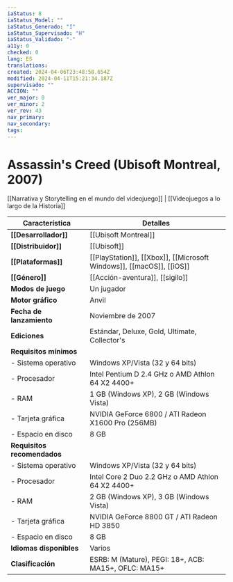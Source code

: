 ```yaml
---
iaStatus: 8
iaStatus_Model: ""
iaStatus_Generado: "I"
iaStatus_Supervisado: "H"
iaStatus_Validado: "-"
a11y: 0
checked: 0
lang: ES
translations: 
created: 2024-04-06T23:48:58.654Z
modified: 2024-04-11T15:21:34.187Z
supervisado: ""
ACCION: ""
ver_major: 0
ver_minor: 2
ver_rev: 43
nav_primary: 
nav_secondary: 
tags:
---
```

# Assassin's Creed (Ubisoft Montreal, 2007)

[[Narrativa y Storytelling en el mundo del videojuego]] | [[Videojuegos a lo largo de la Historia]]


| Característica              | Detalles                                                             |
| --------------------------- | -------------------------------------------------------------------- |
| **[[Desarrollador]]**       | [[Ubisoft Montreal]]                                                 |
| **[[Distribuidor]]**        | [[Ubisoft]]                                                          |
| **[[Plataformas]]**         | [[PlayStation]], [[Xbox]], [[Microsoft Windows]], [[macOS]], [[iOS]] |
| **[[Género]]**              | [[Acción-aventura]], [[sigilo]]                                      |
| **Modos de juego**          | Un jugador                                                           |
| **Motor gráfico**           | Anvil                                                                |
| **Fecha de lanzamiento**    | Noviembre de 2007                                                    |
| **Ediciones**               | Estándar, Deluxe, Gold, Ultimate, Collector's                        |
| **Requisitos mínimos**      |                                                                      |
| - Sistema operativo         | Windows XP/Vista (32 y 64 bits)                                      |
| - Procesador                | Intel Pentium D 2.4 GHz o AMD Athlon 64 X2 4400+                     |
| - RAM                       | 1 GB (Windows XP), 2 GB (Windows Vista)                              |
| - Tarjeta gráfica           | NVIDIA GeForce 6800 / ATI Radeon X1600 Pro (256MB)                   |
| - Espacio en disco          | 8 GB                                                                 |
| **Requisitos recomendados** |                                                                      |
| - Sistema operativo         | Windows XP/Vista (32 y 64 bits)                                      |
| - Procesador                | Intel Core 2 Duo 2.2 GHz o AMD Athlon 64 X2 4400+                    |
| - RAM                       | 2 GB (Windows XP), 3 GB (Windows Vista)                              |
| - Tarjeta gráfica           | NVIDIA GeForce 8800 GT / ATI Radeon HD 3850                          |
| - Espacio en disco          | 8 GB                                                                 |
| **Idiomas disponibles**     | Varios                                                               |
| **Clasificación**           | ESRB: M (Mature), PEGI: 18+, ACB: MA15+, OFLC: MA15+                 |
